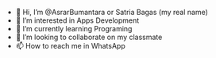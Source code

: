 - 👋 Hi, I’m @AsrarBumantara or Satria Bagas (my real name)
- 👀 I’m interested in Apps Development 
- 🌱 I’m currently learning Programing 
- 💞️ I’m looking to collaborate on my classmate
- 📫 How to reach me in WhatsApp 

<!---
AsrarBumantara/AsrarBumantara is a ✨ special ✨ repository because its `README.md` (this file) appears on your GitHub profile.
You can click the Preview link to take a look at your changes.
--->

